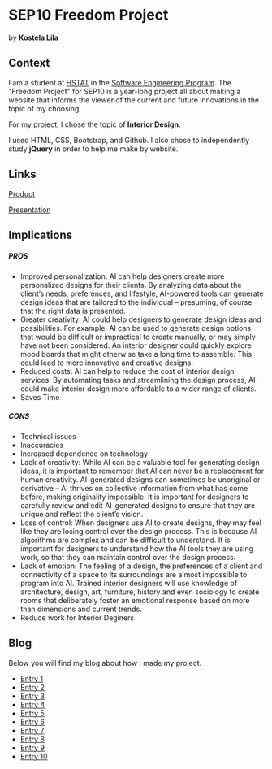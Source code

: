 # SEP10 Freedom Project
by **Kostela Lila**

## Context
I am a student at [HSTAT](https://www.hstat.org/) in the [Software Engineering Program](https://hstatsep.github.io/). The "Freedom Project" for SEP10 is a year-long project all about making a website that informs the viewer of the current and future innovations in the topic of my choosing.

For my project, I chose the topic of **Interior Design**. 

I used HTML, CSS, Bootstrap, and Github. I also chose to independently study **jQuery** in order to help me make by website.

## Links

[Product](https://kostelal0688.github.io/sep10-freedom-projec/)

[Presentation](https://docs.google.com/presentation/d/1WvyUj_ZFR6HQCKmh9Ygeybpoeqc0MHMuGMDKVfbIDzU/edit#slide=id.p)

## Implications
##### PROS
* Improved personalization: AI can help designers create more personalized designs for their clients. By analyzing data about the client’s needs, preferences, and lifestyle, AI-powered tools can generate design ideas that are tailored to the individual – presuming, of course, that the right data is presented.
* Greater creativity: AI could help designers to generate design ideas and possibilities. For example, AI can be used to generate design options that would be difficult or impractical to create manually, or may simply have not been considered. An interior designer could quickly explore mood boards that might otherwise take a long time to assemble. This could lead to more innovative and creative designs.
* Reduced costs: AI can help to reduce the cost of interior design services. By automating tasks and streamlining the design process, AI could make interior design more affordable to a wider range of clients.
* Saves Time 

##### CONS
* Technical issues
* Inaccuracies
* Increased dependence on technology
* Lack of creativity: While AI can be a valuable tool for generating design ideas, it is important to remember that AI can never be a replacement for human creativity. AI-generated designs can sometimes be unoriginal or derivative – AI thrives on collective information from what has come before, making originality impossible. It is important for designers to carefully review and edit AI-generated designs to ensure that they are unique and reflect the client’s vision.
* Loss of control: When designers use AI to create designs, they may feel like they are losing control over the design process. This is because AI algorithms are complex and can be difficult to understand. It is important for designers to understand how the AI tools they are using work, so that they can maintain control over the design process.
* Lack of emotion: The feeling of a design, the preferences of a client and connectivity of a space to its surroundings are almost impossible to program into AI. Trained interior designers will use knowledge of architecture, design, art, furniture, history and even sociology to create rooms that deliberately foster an emotional response based on more than dimensions and current trends.
* Reduce work for Interior Deginers 

## Blog
Below you will find my blog about how I made my project.

* [Entry 1](blog/entry01.md)
* [Entry 2](blog/entry02.md)
* [Entry 3](blog/entry03.md)
* [Entry 4](blog/entry04.md)
* [Entry 5](blog/entry05.md)
* [Entry 6](blog/entry06.md)
* [Entry 7](blog/entry07.md)
* [Entry 8](blog/entry08.md)
* [Entry 9](blog/entry09.md)
* [Entry 10](blog/entry10.md)
